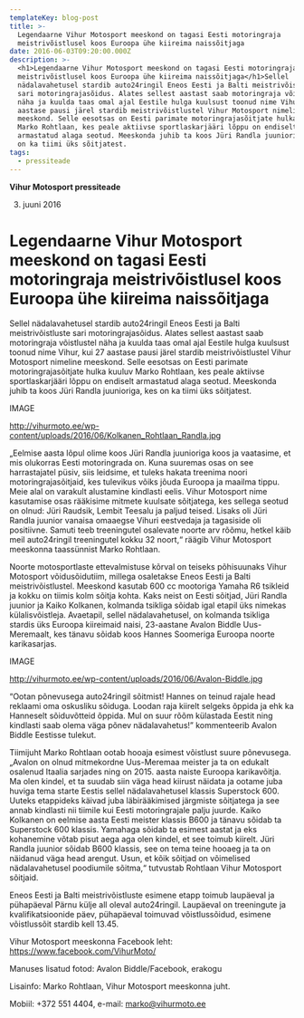 ```yaml
---
templateKey: blog-post
title: >-
  Legendaarne Vihur Motosport meeskond on tagasi Eesti motoringraja
  meistrivõistlusel koos Euroopa ühe kiireima naissõitjaga
date: 2016-06-03T09:20:00.000Z
description: >-
  <h1>Legendaarne Vihur Motosport meeskond on tagasi Eesti motoringraja
  meistrivõistlusel koos Euroopa ühe kiireima naissõitjaga</h1>Sellel
  nädalavahetusel stardib auto24ringil Eneos Eesti ja Balti meistrivõistluste
  sari motoringrajasõidus. Alates sellest aastast saab motoringraja võistlustel
  näha ja kuulda taas omal ajal Eestile hulga kuulsust toonud nime Vihur, kui 27
  aastase pausi järel stardib meistrivõistlustel Vihur Motosport nimeline
  meeskond. Selle eesotsas on Eesti parimate motoringrajasõitjate hulka kuuluv
  Marko Rohtlaan, kes peale aktiivse sportlaskarjääri lõppu on endiselt
  armastatud alaga seotud. Meeskonda juhib ta koos Jüri Randla juunioriga, kes
  on ka tiimi üks sõitjatest.
tags:
  - pressiteade
---
```

<strong>Vihur Motosport pressiteade</strong>

3. juuni 2016

<h1>Legendaarne Vihur Motosport meeskond on tagasi Eesti motoringraja meistrivõistlusel koos Euroopa ühe kiireima naissõitjaga</h1>

Sellel nädalavahetusel stardib auto24ringil Eneos Eesti ja Balti meistrivõistluste sari motoringrajasõidus. Alates sellest aastast saab motoringraja võistlustel näha ja kuulda taas omal ajal Eestile hulga kuulsust toonud nime Vihur, kui 27 aastase pausi järel stardib meistrivõistlustel Vihur Motosport nimeline meeskond. Selle eesotsas on Eesti parimate motoringrajasõitjate hulka kuuluv Marko Rohtlaan, kes peale aktiivse sportlaskarjääri lõppu on endiselt armastatud alaga seotud. Meeskonda juhib ta koos Jüri Randla juunioriga, kes on ka tiimi üks sõitjatest.



IMAGE 

http://vihurmoto.ee/wp-content/uploads/2016/06/Kolkanen_Rohtlaan_Randla.jpg



„Eelmise aasta lõpul olime koos Jüri Randla juunioriga koos ja vaatasime, et mis olukorras Eesti motoringrada on. Kuna suuremas osas on see harrastajatel püsiv, siis leidsime, et tuleks hakata treenima noori motoringrajasõitjaid, kes tulevikus võiks jõuda Euroopa ja maailma tippu. Meie alal on varakult alustamine kindlasti eelis. Vihur Motosport nime kasutamise osas rääkisime mitmete kuulsate sõitjatega, kes sellega seotud on olnud: Jüri Raudsik, Lembit Teesalu ja paljud teised. Lisaks oli Jüri Randla juunior vanaisa omaaegse Vihuri eestvedaja ja tagasiside oli positiivne. Samuti teeb treeningutel osalevate noorte arv rõõmu, hetkel käib meil auto24ringil treeningutel kokku 32 noort,“ räägib Vihur Motosport meeskonna taassünnist Marko Rohtlaan.



Noorte motosportlaste ettevalmistuse kõrval on teiseks põhisuunaks Vihur Motosport võidusõidutiim, millega osaletakse Eneos Eesti ja Balti meistrivõistlustel. Meeskond kasutab 600 cc mootoriga Yamaha R6 tsikleid ja kokku on tiimis kolm sõitja kohta. Kaks neist on Eesti sõitjad, Jüri Randla juunior ja Kaiko Kolkanen, kolmanda tsikliga sõidab igal etapil üks nimekas külalisvõistleja. Avaetapil, sellel nädalavahetusel, on kolmanda tsikliga stardis üks Euroopa kiireimaid naisi, 23-aastane Avalon Biddle Uus-Meremaalt, kes tänavu sõidab koos Hannes Soomeriga Euroopa noorte karikasarjas.



IMAGE

http://vihurmoto.ee/wp-content/uploads/2016/06/Avalon-Biddle.jpg



“Ootan põnevusega auto24ringil sõitmist! Hannes on teinud rajale head reklaami oma oskusliku sõiduga. Loodan raja kiirelt selgeks õppida ja ehk ka Hanneselt sõiduvõtteid õppida. Mul on suur rõõm külastada Eestit ning kindlasti saab olema väga põnev nädalavahetus!” kommenteerib Avalon Biddle Eestisse tulekut.



Tiimijuht Marko Rohtlaan ootab hooaja esimest võistlust suure põnevusega. „Avalon on olnud mitmekordne Uus-Meremaa meister ja ta on edukalt osalenud Itaalia sarjades ning on 2015. aasta naiste Euroopa karikavõitja. Ma olen kindel, et ta suudab siin väga head kiirust näidata ja ootame juba huviga tema starte Eestis sellel nädalavahetusel klassis Superstock 600. Uuteks etappideks käivad juba läbirääkimised järgmiste sõitjatega ja see annab kindlasti nii tiimile kui Eesti motoringrajale palju juurde. Kaiko Kolkanen on eelmise aasta Eesti meister klassis B600 ja tänavu sõidab ta Superstock 600 klassis. Yamahaga sõidab ta esimest aastat ja eks kohanemine võtab pisut aega aga olen kindel, et see toimub kiirelt. Jüri Randla juunior sõidab B600 klassis, see on tema teine hooaeg ja ta on näidanud väga head arengut. Usun, et kõik sõitjad on võimelised nädalavahetusel poodiumile sõitma,“ tutvustab Rohtlaan Vihur Motosport sõitjaid.



Eneos Eesti ja Balti meistrivõistluste esimene etapp toimub laupäeval ja pühapäeval Pärnu külje all oleval auto24ringil. Laupäeval on treeningute ja kvalifikatsioonide päev, pühapäeval toimuvad võistlussõidud, esimene võistlussõit stardib kell 13.45.



Vihur Motosport meeskonna Facebook leht: <a href="https://www.facebook.com/VihurMoto/" target="_blank" rel="noopener">https://www.facebook.com/VihurMoto/</a>



Manuses lisatud fotod: Avalon Biddle/Facebook, erakogu



Lisainfo: Marko Rohtlaan, Vihur Motosport meeskonna juht.

Mobiil: +372 551 4404, e-mail: marko@vihurmoto.ee

